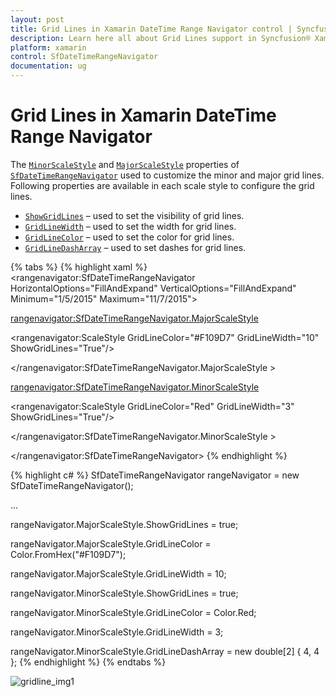 ```yaml
---
layout: post
title: Grid Lines in Xamarin DateTime Range Navigator control | Syncfusion®
description: Learn here all about Grid Lines support in Syncfusion® Xamarin DateTime Range Navigator (SfDateTimeRangeNavigator) control and more.
platform: xamarin
control: SfDateTimeRangeNavigator
documentation: ug
---
```


# Grid Lines in Xamarin DateTime Range Navigator

The [`MinorScaleStyle`](https://help.syncfusion.com/cr/xamarin/Syncfusion.RangeNavigator.XForms.SfDateTimeRangeNavigator.html#Syncfusion_RangeNavigator_XForms_SfDateTimeRangeNavigator_MinorScaleStyle) and [`MajorScaleStyle`](https://help.syncfusion.com/cr/xamarin/Syncfusion.RangeNavigator.XForms.SfDateTimeRangeNavigator.html#Syncfusion_RangeNavigator_XForms_SfDateTimeRangeNavigator_MajorScaleStyle) properties of [`SfDateTimeRangeNavigator`](https://help.syncfusion.com/cr/xamarin/Syncfusion.RangeNavigator.XForms.SfDateTimeRangeNavigator.html) used to customize the minor and major grid lines. Following properties are available in each scale style to configure the grid lines.

* [`ShowGridLines`](https://help.syncfusion.com/cr/xamarin/Syncfusion.RangeNavigator.XForms.ScaleStyle.html#Syncfusion_RangeNavigator_XForms_ScaleStyle_ShowGridLines) – used to set the visibility of grid lines.
* [`GridLineWidth`](https://help.syncfusion.com/cr/xamarin/Syncfusion.RangeNavigator.XForms.ScaleStyle.html#Syncfusion_RangeNavigator_XForms_ScaleStyle_GridLineWidth) – used to set the width for grid lines.
* [`GridLineColor`](https://help.syncfusion.com/cr/xamarin/Syncfusion.RangeNavigator.XForms.ScaleStyle.html#Syncfusion_RangeNavigator_XForms_ScaleStyle_GridLineColor) – used to set the color for grid lines.
* [`GridLineDashArray`](https://help.syncfusion.com/cr/xamarin/Syncfusion.RangeNavigator.XForms.ScaleStyle.html#Syncfusion_RangeNavigator_XForms_ScaleStyle_GridLineDashArray) – used to set dashes for grid lines.


{% tabs %}
{% highlight xaml %}
<rangenavigator:SfDateTimeRangeNavigator HorizontalOptions="FillAndExpand" VerticalOptions="FillAndExpand" Minimum="1/5/2015" 
	Maximum="11/7/2015">

<rangenavigator:SfDateTimeRangeNavigator.MajorScaleStyle>

<rangenavigator:ScaleStyle GridLineColor="#F109D7" GridLineWidth="10" ShowGridLines="True"/>

</rangenavigator:SfDateTimeRangeNavigator.MajorScaleStyle >

<rangenavigator:SfDateTimeRangeNavigator.MinorScaleStyle>

<rangenavigator:ScaleStyle GridLineColor="Red" GridLineWidth="3" ShowGridLines="True"/>

</rangenavigator:SfDateTimeRangeNavigator.MinorScaleStyle >

</rangenavigator:SfDateTimeRangeNavigator>
{% endhighlight %}

{% highlight c# %}
SfDateTimeRangeNavigator rangeNavigator = new SfDateTimeRangeNavigator();

...

rangeNavigator.MajorScaleStyle.ShowGridLines = true;

rangeNavigator.MajorScaleStyle.GridLineColor = Color.FromHex("#F109D7");

rangeNavigator.MajorScaleStyle.GridLineWidth = 10;

rangeNavigator.MinorScaleStyle.ShowGridLines = true;

rangeNavigator.MinorScaleStyle.GridLineColor = Color.Red;

rangeNavigator.MinorScaleStyle.GridLineWidth = 3;

rangeNavigator.MinorScaleStyle.GridLineDashArray = new double[2] { 4, 4 };
{% endhighlight %}
{% endtabs %}

![gridline_img1](gridLine_images/gridline_img1.png)
